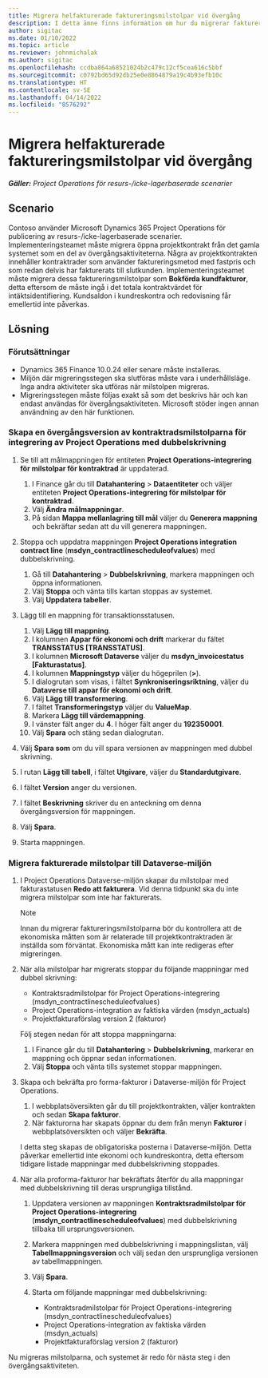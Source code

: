 ```yaml
---
title: Migrera helfakturerade faktureringsmilstolpar vid övergång
description: I detta ämne finns information om hur du migrerar faktureringsmilstolpar med fast pris som har fakturerats till kunden för öppna projektkontrakt före publiceringsdatum.
author: sigitac
ms.date: 01/10/2022
ms.topic: article
ms.reviewer: johnmichalak
ms.author: sigitac
ms.openlocfilehash: ccdba864a68521024b2c479c12cf5cea616c5bbf
ms.sourcegitcommit: c0792bd65d92db25e0e8864879a19c4b93efb10c
ms.translationtype: HT
ms.contentlocale: sv-SE
ms.lasthandoff: 04/14/2022
ms.locfileid: "8576292"
---
```

# <a name="migrate-fully-invoiced-billing-milestones-at-cutover"></a>Migrera helfakturerade faktureringsmilstolpar vid övergång

_**Gäller:** Project Operations för resurs-/icke-lagerbaserade scenarier_

## <a name="scenario"></a>Scenario

Contoso använder Microsoft Dynamics 365 Project Operations för publicering av resurs-/icke-lagerbaserade scenarier. Implementeringsteamet måste migrera öppna projektkontrakt från det gamla systemet som en del av övergångsaktiviteterna. Några av projektkontrakten innehåller kontraktrader som använder faktureringsmetod med fastpris och som redan delvis har fakturerats till slutkunden. Implementeringsteamet måste migrera dessa faktureringsmilstolpar som **Bokförda kundfakturor**, detta eftersom de måste ingå i det totala kontraktvärdet för intäktsidentifiering. Kundsaldon i kundreskontra och redovisning får emellertid inte påverkas.

## <a name="solution"></a>Lösning

### <a name="prerequisites"></a>Förutsättningar

- Dynamics 365 Finance 10.0.24 eller senare måste installeras.
- Miljön där migreringsstegen ska slutföras måste vara i underhållsläge. Inga andra aktiviteter ska utföras när milstolpen migreras.
- Migreringsstegen måste följas exakt så som det beskrivs här och kan endast användas för övergångsaktiviteten. Microsoft stöder ingen annan användning av den här funktionen.

### <a name="create-a-cutover-version-of-the-project-operations-integration-contract-line-milestones-dual-write-map"></a>Skapa en övergångsversion av kontraktradsmilstolparna för integrering av Project Operations med dubbelskrivning 

1. Se till att målmappningen för entiteten **Project Operations-integrering för milstolpar för kontraktrad** är uppdaterad. 

    1. I Finance går du till **Datahantering** \> **Dataentiteter** och väljer entiteten **Project Operations-integrering för milstolpar för kontraktrad**. 
    2. Välj **Ändra målmappningar**. 
    3. På sidan **Mappa mellanlagring till mål** väljer du **Generera mappning** och bekräftar sedan att du vill generera mappningen.

2. Stoppa och uppdatra mappningen **Project Operations integration contract line** (**msdyn\_contractlinescheduleofvalues**) med dubbelskrivning. 

    1. Gå till **Datahantering** \> **Dubbelskrivning**, markera mappningen och öppna informationen. 
    2. Välj **Stoppa** och vänta tills kartan stoppas av systemet. 
    3. Välj **Uppdatera tabeller**.

3. Lägg till en mappning för transaktionsstatusen.

    1. Välj **Lägg till mappning**.
    2. I kolumnen **Appar för ekonomi och drift** markerar du fältet **TRANSSTATUS \[TRANSSTATUS\]**.
    3. I kolumnen **Microsoft Dataverse** väljer du **msdyn\_invoicestatus \[Fakturastatus\]**.
    4. I kolumnen **Mappningstyp** väljer du högeprilen (**\>**).
    5. I dialogrutan som visas, i fältet **Synkroniseringsriktning**, väljer du **Dataverse till appar för ekonomi och drift**.
    6. Välj **Lägg till transformering**.
    7. I fältet **Transformeringstyp** väljer du **ValueMap**.
    8. Markera **Lägg till värdemappning**.
    9. I vänster fält anger du **4**. I höger fält anger du **192350001**. 
    10. Välj **Spara** och stäng sedan dialogrutan.

4. Välj **Spara som** om du vill spara versionen av mappningen med dubbel skrivning. 
5. I rutan **Lägg till tabell**, i fältet **Utgivare**, väljer du **Standardutgivare**.
6. I fältet **Version** anger du versionen.
7. I fältet **Beskrivning** skriver du en anteckning om denna övergångsversion för mappningen. 
8. Välj **Spara**.
9. Starta mappningen.

### <a name="migrate-invoiced-milestones-to-the-dataverse-environment"></a>Migrera fakturerade milstolpar till Dataverse-miljön

1. I Project Operations Dataverse-miljön skapar du milstolpar med fakturastatusen **Redo att fakturera**. Vid denna tidpunkt ska du inte migrera milstolpar som inte har fakturerats.

    > [!NOTE]
    > Innan du migrerar faktureringsmilstolparna bör du kontrollera att de ekonomiska måtten som är relaterade till projektkontraktraden är inställda som förväntat. Ekonomiska mått kan inte redigeras efter migreringen.

2. När alla milstolpar har migrerats stoppar du följande mappningar med dubbel skrivning:

    - Kontraktsradmilstolpar för Project Operations-integrering (msdyn\_contractlinescheduleofvalues)
    - Project Operations-integration av faktiska värden (msdyn\_actuals)
    - Projektfakturaförslag version 2 (fakturor)

    Följ stegen nedan för att stoppa mappningarna:

    1. I Finance går du till **Datahantering** \> **Dubbelskrivning**, markerar en mappning och öppnar sedan informationen.
    2. Välj **Stoppa** och vänta tills systemet stoppar mappningen.

3. Skapa och bekräfta pro forma-fakturor i Dataverse-miljön för Project Operations. 

    1. I webbplatsöversikten går du till projektkontrakten, väljer kontrakten och sedan **Skapa fakturor**.
    2. När fakturorna har skapats öppnar du dem från menyn **Fakturor** i webbplatsöversikten och väljer **Bekräfta**.

    I detta steg skapas de obligatoriska posterna i Dataverse-miljön. Detta påverkar emellertid inte ekonomi och kundreskontra, detta eftersom tidigare listade mappningar med dubbelskrivning stoppades.

4. När alla proforma-fakturor har bekräftats återför du alla mappningar med dubbelskrivning till deras ursprungliga tillstånd.

    1. Uppdatera versionen av mappningen **Kontraktsradmilstolpar för Project Operations-integrering** (**msdyn\_contractlinescheduleofvalues**) med dubbelskrivning tillbaka till ursprungsversionen. 
    2. Markera mappningen med dubbelskrivning i mappningslistan, välj **Tabellmappningsversion** och välj sedan den ursprungliga versionen av tabellmappningen.
    3. Välj **Spara**.
    4. Starta om följande mappningar med dubbelskrivning:

        - Kontraktsradmilstolpar för Project Operations-integrering (msdyn\_contractlinescheduleofvalues)
        - Project Operations-integration av faktiska värden (msdyn\_actuals)
        - Projektfakturaförslag version 2 (fakturor)

Nu migreras milstolparna, och systemet är redo för nästa steg i den övergångsaktiviteten.
